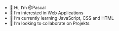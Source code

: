 - 👋 Hi, I’m @Pascal
- 👀 I’m interested in Web Applications
- 🌱 I’m currently learning JavaScript, CSS and HTML
- 💞️ I’m looking to collaborate on Projekts


<!---
Pascalina1985/Pascalina1985 is a ✨ special ✨ repository because its `README.md` (this file) appears on your GitHub profile.
You can click the Preview link to take a look at your changes.
--->
